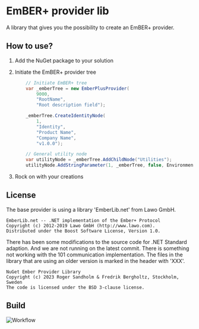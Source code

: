 # EmBER+ provider lib

A library that gives you the possibility to create an EmBER+ provider.

## How to use?

1. Add the NuGet package to your solution
2. Initiate the EmBER+ provider tree

    ```csharp
        // Initiate EmBER+ tree
        var _emberTree = new EmberPlusProvider(
            9000,
            "RootName",
            "Root description field");

        _emberTree.CreateIdentityNode(
            1,
            "Identity",
            "Product Name",
            "Company Name",
            "v1.0.0");

        // General utility node
        var utilityNode = _emberTree.AddChildNode("Utilities");
        utilityNode.AddStringParameter(1, _emberTree, false, Environment.MachineName);

    ```

3. Rock on with your creations

## License

The base provider is using a library 'EmberLib.net' from Lawo GmbH.

```code
EmberLib.net -- .NET implementation of the Ember+ Protocol
Copyright (c) 2012-2019 Lawo GmbH (http://www.lawo.com).
Distributed under the Boost Software License, Version 1.0.
```

There has been some modifications to the source code for .NET Standard adaption.
And we are not running on the latest commit. There is something not working with the
101 communication implementation. The files in the library that are using an
older version is marked in the header with 'XXX'.

```code
NuGet Ember Provider Library
Copyright (c) 2023 Roger Sandholm & Fredrik Bergholtz, Stockholm, Sweden
The code is licensed under the BSD 3-clause license.
```

## Build

![Workflow](../../../workflows/ContinuousIntegration%20Release%20NuGet/badge.svg)
